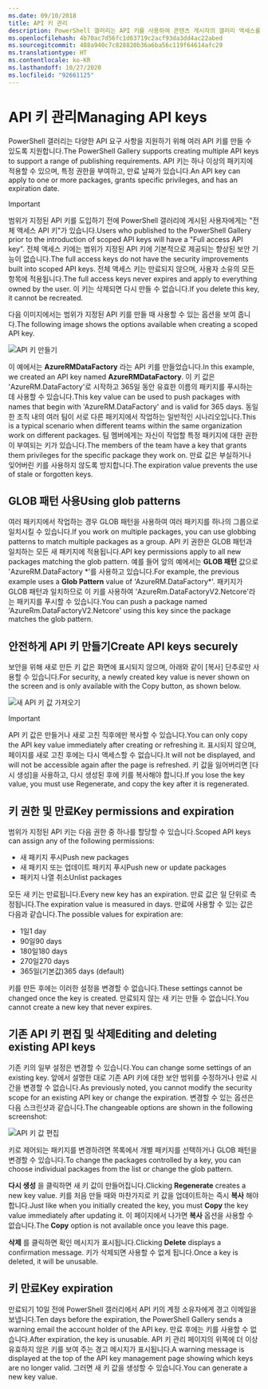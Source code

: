 ```yaml
---
ms.date: 09/10/2018
title: API 키 관리
description: PowerShell 갤러리는 API 키를 사용하여 콘텐츠 게시자의 갤러리 액세스를 인증합니다.
ms.openlocfilehash: 4b70ac7d56fc1d63719c2acf93da3dd4ac22abed
ms.sourcegitcommit: 488a940c7c828820b36a6ba56c119f64614afc29
ms.translationtype: HT
ms.contentlocale: ko-KR
ms.lasthandoff: 10/27/2020
ms.locfileid: "92661125"
---
```

# <a name="managing-api-keys"></a><span data-ttu-id="32c46-103">API 키 관리</span><span class="sxs-lookup"><span data-stu-id="32c46-103">Managing API keys</span></span>

<span data-ttu-id="32c46-104">PowerShell 갤러리는 다양한 API 요구 사항을 지원하기 위해 여러 API 키를 만들 수 있도록 지원합니다.</span><span class="sxs-lookup"><span data-stu-id="32c46-104">The PowerShell Gallery supports creating multiple API keys to support a range of publishing requirements.</span></span> <span data-ttu-id="32c46-105">API 키는 하나 이상의 패키지에 적용할 수 있으며, 특정 권한을 부여하고, 만료 날짜가 있습니다.</span><span class="sxs-lookup"><span data-stu-id="32c46-105">An API key can apply to one or more packages, grants specific privileges, and has an expiration date.</span></span>

> [!IMPORTANT]
> <span data-ttu-id="32c46-106">범위가 지정된 API 키를 도입하기 전에 PowerShell 갤러리에 게시된 사용자에게는 "전체 액세스 API 키"가 있습니다.</span><span class="sxs-lookup"><span data-stu-id="32c46-106">Users who published to the PowerShell Gallery prior to the introduction of scoped API keys will have a "Full access API key".</span></span> <span data-ttu-id="32c46-107">전체 액세스 키에는 범위가 지정된 API 키에 기본적으로 제공되는 향상된 보안 기능이 없습니다.</span><span class="sxs-lookup"><span data-stu-id="32c46-107">The full access keys do not have the security improvements built into scoped API keys.</span></span> <span data-ttu-id="32c46-108">전체 액세스 키는 만료되지 않으며, 사용자 소유의 모든 항목에 적용됩니다.</span><span class="sxs-lookup"><span data-stu-id="32c46-108">The full access keys never expires and apply to everything owned by the user.</span></span> <span data-ttu-id="32c46-109">이 키는 삭제되면 다시 만들 수 없습니다.</span><span class="sxs-lookup"><span data-stu-id="32c46-109">If you delete this key, it cannot be recreated.</span></span>

<span data-ttu-id="32c46-110">다음 이미지에서는 범위가 지정된 API 키를 만들 때 사용할 수 있는 옵션을 보여 줍니다.</span><span class="sxs-lookup"><span data-stu-id="32c46-110">The following image shows the options available when creating a scoped API key.</span></span>

![API 키 만들기](media/creating-APIkeys/PSGallery_KeyScoped.png)

<span data-ttu-id="32c46-112">이 예에서는 **AzureRMDataFactory** 라는 API 키를 만들었습니다.</span><span class="sxs-lookup"><span data-stu-id="32c46-112">In this example, we created an API key named **AzureRMDataFactory**.</span></span> <span data-ttu-id="32c46-113">이 키 값은 'AzureRM.DataFactory'로 시작하고 365일 동안 유효한 이름의 패키지를 푸시하는 데 사용할 수 있습니다.</span><span class="sxs-lookup"><span data-stu-id="32c46-113">This key value can be used to push packages with names that begin with 'AzureRM.DataFactory' and is valid for 365 days.</span></span> <span data-ttu-id="32c46-114">동일한 조직 내의 여러 팀이 서로 다른 패키지에서 작업하는 일반적인 시나리오입니다.</span><span class="sxs-lookup"><span data-stu-id="32c46-114">This is a typical scenario when different teams within the same organization work on different packages.</span></span> <span data-ttu-id="32c46-115">팀 멤버에게는 자신이 작업할 특정 패키지에 대한 권한이 부여되는 키가 있습니다.</span><span class="sxs-lookup"><span data-stu-id="32c46-115">The members of the team have a key that grants them privileges for the specific package they work on.</span></span>
<span data-ttu-id="32c46-116">만료 값은 부실하거나 잊어버린 키를 사용하지 않도록 방지합니다.</span><span class="sxs-lookup"><span data-stu-id="32c46-116">The expiration value prevents the use of stale or forgotten keys.</span></span>

## <a name="using-glob-patterns"></a><span data-ttu-id="32c46-117">GLOB 패턴 사용</span><span class="sxs-lookup"><span data-stu-id="32c46-117">Using glob patterns</span></span>

<span data-ttu-id="32c46-118">여러 패키지에서 작업하는 경우 GLOB 패턴을 사용하여 여러 패키지를 하나의 그룹으로 일치시킬 수 있습니다.</span><span class="sxs-lookup"><span data-stu-id="32c46-118">If you work on multiple packages, you can use globbing patterns to match multiple packages as a group.</span></span> <span data-ttu-id="32c46-119">API 키 권한은 GLOB 패턴과 일치하는 모든 새 패키지에 적용됩니다.</span><span class="sxs-lookup"><span data-stu-id="32c46-119">API key permissions apply to all new packages matching the glob pattern.</span></span> <span data-ttu-id="32c46-120">예를 들어 앞의 예에서는 **GLOB 패턴** 값으로 'AzureRM.DataFactory \*'를 사용하고 있습니다.</span><span class="sxs-lookup"><span data-stu-id="32c46-120">For example, the previous example uses a **Glob Pattern** value of 'AzureRM.DataFactory\*'.</span></span> <span data-ttu-id="32c46-121">패키지가 GLOB 패턴과 일치하므로 이 키를 사용하여 'AzureRm.DataFactoryV2.Netcore'라는 패키지를 푸시할 수 있습니다.</span><span class="sxs-lookup"><span data-stu-id="32c46-121">You can push a package named 'AzureRm.DataFactoryV2.Netcore' using this key since the package matches the glob pattern.</span></span>

## <a name="create-api-keys-securely"></a><span data-ttu-id="32c46-122">안전하게 API 키 만들기</span><span class="sxs-lookup"><span data-stu-id="32c46-122">Create API keys securely</span></span>

<span data-ttu-id="32c46-123">보안을 위해 새로 만든 키 값은 화면에 표시되지 않으며, 아래와 같이 [복사] 단추로만 사용할 수 있습니다.</span><span class="sxs-lookup"><span data-stu-id="32c46-123">For security, a newly created key value is never shown on the screen and is only available with the Copy button, as shown below.</span></span>

![새 API 키 값 가져오기](media/creating-APIkeys/PSGallery_CopyCreatedKey.png)

> [!IMPORTANT]
> <span data-ttu-id="32c46-125">API 키 값은 만들거나 새로 고친 직후에만 복사할 수 있습니다.</span><span class="sxs-lookup"><span data-stu-id="32c46-125">You can only copy the API key value immediately after creating or refreshing it.</span></span> <span data-ttu-id="32c46-126">표시되지 않으며, 페이지를 새로 고친 후에는 다시 액세스할 수 없습니다.</span><span class="sxs-lookup"><span data-stu-id="32c46-126">It will not be displayed, and will not be accessible again after the page is refreshed.</span></span> <span data-ttu-id="32c46-127">키 값을 잃어버리면 [다시 생성]을 사용하고, 다시 생성된 후에 키를 복사해야 합니다.</span><span class="sxs-lookup"><span data-stu-id="32c46-127">If you lose the key value, you must use Regenerate, and copy the key after it is regenerated.</span></span>

## <a name="key-permissions-and-expiration"></a><span data-ttu-id="32c46-128">키 권한 및 만료</span><span class="sxs-lookup"><span data-stu-id="32c46-128">Key permissions and expiration</span></span>

<span data-ttu-id="32c46-129">범위가 지정된 API 키는 다음 권한 중 하나를 할당할 수 있습니다.</span><span class="sxs-lookup"><span data-stu-id="32c46-129">Scoped API keys can assign any of the following permissions:</span></span>

- <span data-ttu-id="32c46-130">새 패키지 푸시</span><span class="sxs-lookup"><span data-stu-id="32c46-130">Push new packages</span></span>
- <span data-ttu-id="32c46-131">새 패키지 또는 업데이트 패키지 푸시</span><span class="sxs-lookup"><span data-stu-id="32c46-131">Push new or update packages</span></span>
- <span data-ttu-id="32c46-132">패키지 나열 취소</span><span class="sxs-lookup"><span data-stu-id="32c46-132">Unlist packages</span></span>

<span data-ttu-id="32c46-133">모든 새 키는 만료됩니다.</span><span class="sxs-lookup"><span data-stu-id="32c46-133">Every new key has an expiration.</span></span> <span data-ttu-id="32c46-134">만료 값은 일 단위로 측정됩니다.</span><span class="sxs-lookup"><span data-stu-id="32c46-134">The expiration value is measured in days.</span></span> <span data-ttu-id="32c46-135">만료에 사용할 수 있는 값은 다음과 같습니다.</span><span class="sxs-lookup"><span data-stu-id="32c46-135">The possible values for expiration are:</span></span>

- <span data-ttu-id="32c46-136">1일</span><span class="sxs-lookup"><span data-stu-id="32c46-136">1 day</span></span>
- <span data-ttu-id="32c46-137">90일</span><span class="sxs-lookup"><span data-stu-id="32c46-137">90 days</span></span>
- <span data-ttu-id="32c46-138">180일</span><span class="sxs-lookup"><span data-stu-id="32c46-138">180 days</span></span>
- <span data-ttu-id="32c46-139">270일</span><span class="sxs-lookup"><span data-stu-id="32c46-139">270 days</span></span>
- <span data-ttu-id="32c46-140">365일(기본값)</span><span class="sxs-lookup"><span data-stu-id="32c46-140">365 days (default)</span></span>

<span data-ttu-id="32c46-141">키를 만든 후에는 이러한 설정을 변경할 수 없습니다.</span><span class="sxs-lookup"><span data-stu-id="32c46-141">These settings cannot be changed once the key is created.</span></span> <span data-ttu-id="32c46-142">만료되지 않는 새 키는 만들 수 없습니다.</span><span class="sxs-lookup"><span data-stu-id="32c46-142">You cannot create a new key that never expires.</span></span>

## <a name="editing-and-deleting-existing-api-keys"></a><span data-ttu-id="32c46-143">기존 API 키 편집 및 삭제</span><span class="sxs-lookup"><span data-stu-id="32c46-143">Editing and deleting existing API keys</span></span>

<span data-ttu-id="32c46-144">기존 키의 일부 설정은 변경할 수 있습니다.</span><span class="sxs-lookup"><span data-stu-id="32c46-144">You can change some settings of an existing key.</span></span> <span data-ttu-id="32c46-145">앞에서 설명한 대로 기존 API 키에 대한 보안 범위를 수정하거나 만료 시간을 변경할 수 없습니다.</span><span class="sxs-lookup"><span data-stu-id="32c46-145">As previously noted, you cannot modify the security scope for an existing API key or change the expiration.</span></span> <span data-ttu-id="32c46-146">변경할 수 있는 옵션은 다음 스크린샷과 같습니다.</span><span class="sxs-lookup"><span data-stu-id="32c46-146">The changeable options are shown in the following screenshot:</span></span>

![API 키 값 편집](media/creating-APIkeys/PSGallery_EditAPIKey.png)

<span data-ttu-id="32c46-148">키로 제어되는 패키지를 변경하려면 목록에서 개별 패키지를 선택하거나 GLOB 패턴을 변경할 수 있습니다.</span><span class="sxs-lookup"><span data-stu-id="32c46-148">To change the packages controlled by a key, you can choose individual packages from the list or change the glob pattern.</span></span>

<span data-ttu-id="32c46-149">**다시 생성** 을 클릭하면 새 키 값이 만들어집니다.</span><span class="sxs-lookup"><span data-stu-id="32c46-149">Clicking **Regenerate** creates a new key value.</span></span> <span data-ttu-id="32c46-150">키를 처음 만들 때와 마찬가지로 키 값을 업데이트하는 즉시 **복사** 해야 합니다.</span><span class="sxs-lookup"><span data-stu-id="32c46-150">Just like when you initially created the key, you must **Copy** the key value immediately after updating it.</span></span> <span data-ttu-id="32c46-151">이 페이지에서 나가면 **복사** 옵션을 사용할 수 없습니다.</span><span class="sxs-lookup"><span data-stu-id="32c46-151">The **Copy** option is not available once you leave this page.</span></span>

<span data-ttu-id="32c46-152">**삭제** 를 클릭하면 확인 메시지가 표시됩니다.</span><span class="sxs-lookup"><span data-stu-id="32c46-152">Clicking **Delete** displays a confirmation message.</span></span> <span data-ttu-id="32c46-153">키가 삭제되면 사용할 수 없게 됩니다.</span><span class="sxs-lookup"><span data-stu-id="32c46-153">Once a key is deleted, it will be unusable.</span></span>

## <a name="key-expiration"></a><span data-ttu-id="32c46-154">키 만료</span><span class="sxs-lookup"><span data-stu-id="32c46-154">Key expiration</span></span>

<span data-ttu-id="32c46-155">만료되기 10일 전에 PowerShell 갤러리에서 API 키의 계정 소유자에게 경고 이메일을 보냅니다.</span><span class="sxs-lookup"><span data-stu-id="32c46-155">Ten days before the expiration, the PowerShell Gallery sends a warning email the account holder of the API key.</span></span> <span data-ttu-id="32c46-156">만료 후에는 키를 사용할 수 없습니다.</span><span class="sxs-lookup"><span data-stu-id="32c46-156">After expiration, the key is unusable.</span></span> <span data-ttu-id="32c46-157">API 키 관리 페이지의 위쪽에 더 이상 유효하지 않은 키를 보여 주는 경고 메시지가 표시됩니다.</span><span class="sxs-lookup"><span data-stu-id="32c46-157">A warning message is displayed at the top of the API key management page showing which keys are no longer valid.</span></span> <span data-ttu-id="32c46-158">그러면 새 키 값을 생성할 수 있습니다.</span><span class="sxs-lookup"><span data-stu-id="32c46-158">You can generate a new key value.</span></span>
